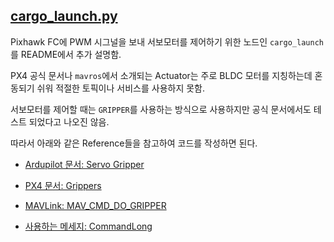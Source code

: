 ## [cargo_launch.py](./scripts/cargo_launch.py)

Pixhawk FC에 PWM 시그널을 보내 서보모터를 제어하기 위한 노드인 `cargo_launch`를 README에서 추가 설명함.

PX4 공식 문서나 `mavros`에서 소개되는 Actuator는 주로 BLDC 모터를 지칭하는데 혼동되기 쉬워 적절한 토픽이나 서비스를 사용하지 못함.

서보모터를 제어할 때는 `GRIPPER`를 사용하는 방식으로 사용하지만 공식 문서에서도 테스트 되었다고 나오진 않음.

따라서 아래와 같은 Reference들을 참고하여 코드를 작성하면 된다.

- [Ardupilot 문서: Servo Gripper](https://ardupilot.org/copter/docs/common-gripper-servo.html#servo-gripper)

- [PX4 문서: Grippers](https://docs.px4.io/main/en/peripherals/gripper.html)

- [MAVLink: MAV_CMD_DO_GRIPPER](https://mavlink.io/en/messages/common.html#MAV_CMD_DO_GRIPPER)

- [사용하는 메세지: CommandLong](http://docs.ros.org/en/noetic/api/mavros_msgs/html/srv/CommandLong.html)